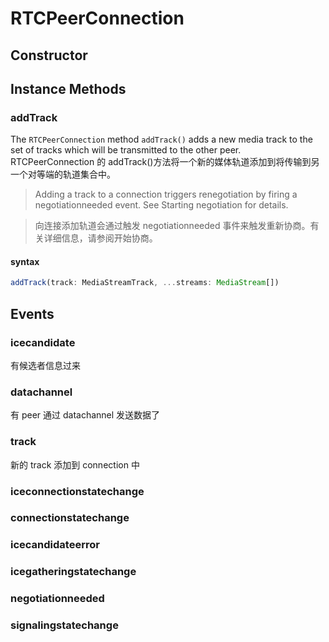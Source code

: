 # RTCPeerConnection

## Constructor

## Instance Methods

### addTrack

The `RTCPeerConnection` method `addTrack()` adds a new media track to the set of tracks which will be transmitted to the other peer.
RTCPeerConnection 的 addTrack()方法将一个新的媒体轨道添加到将传输到另一个对等端的轨道集合中。

> Adding a track to a connection triggers renegotiation by firing a negotiationneeded event. See Starting negotiation for details.

> 向连接添加轨道会通过触发 negotiationneeded 事件来触发重新协商。有关详细信息，请参阅开始协商。

#### syntax

```ts
addTrack(track: MediaStreamTrack, ...streams: MediaStream[])
```

## Events

### icecandidate

有候选者信息过来

### datachannel

有 peer 通过 datachannel 发送数据了

### track

新的 track 添加到 connection 中

### iceconnectionstatechange

### connectionstatechange

### icecandidateerror

### icegatheringstatechange

### negotiationneeded

### signalingstatechange
